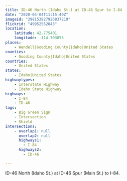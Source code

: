 ```yaml
---
title: ID-46 North (Idaho St.) at ID-46 Spur to I-84
date: "2020-04-04T11:15:40Z"
imageid: "298153827926837219"
flickrid: "49952552843"
location:
    latitude: 42.775401
    longitude: -114.703853
places:
    - Wendell|Gooding County|Idaho|United States
counties:
    - Gooding County|Idaho|United States
countries:
    - United States
states:
    - Idaho|United States
highwaytypes:
    - Interstate Highway
    - Idaho State Highway
highways:
    - I-84
    - ID-46
tags:
    - Big Green Sign
    - Intersection
    - Shield
intersections:
    - overlap1: null
      overlap2: null
      highways1:
        - I-84
      highways2:
        - ID-46

---
```

ID-46 North (Idaho St.) at ID-46 Spur (Main St.) to I-84.